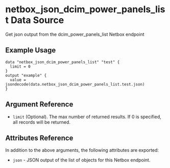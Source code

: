 # netbox\_json\_dcim\_power\_panels\_list Data Source

Get json output from the dcim_power_panels_list Netbox endpoint

## Example Usage

```hcl
data "netbox_json_dcim_power_panels_list" "test" {
  limit = 0
}
output "example" {
  value = jsondecode(data.netbox_json_dcim_power_panels_list.test.json)
}
```

## Argument Reference

* ``limit`` (Optional). The max number of returned results. If 0 is specified, all records will be returned.

## Attributes Reference

In addition to the above arguments, the following attributes are exported:
* ``json`` - JSON output of the list of objects for this Netbox endpoint.

